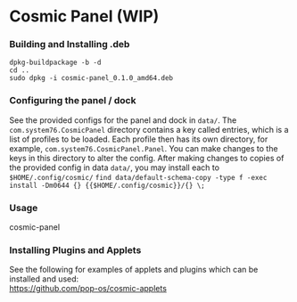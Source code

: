 # Cosmic Panel (WIP)

### Building and Installing .deb

`dpkg-buildpackage -b -d`  
`cd ..`  
`sudo dpkg -i cosmic-panel_0.1.0_amd64.deb`  

### Configuring the panel / dock  
See the provided configs for the panel and dock in `data/`. 
The `com.system76.CosmicPanel` directory contains a key called entries, which is a list of profiles to be loaded. 
Each profile then has its own directory, for example, `com.system76.CosmicPanel.Panel`. 
You can make changes to the keys in this directory to alter the config. 
After making changes to copies of the provided config in data `data/`, you may install each to `$HOME/.config/cosmic/`
`find data/default-schema-copy -type f -exec install -Dm0644 {} {{$HOME/.config/cosmic}}/{} \;`

### Usage  
cosmic-panel

### Installing Plugins and Applets  
See the following for examples of applets and plugins which can be installed and used:  
https://github.com/pop-os/cosmic-applets  
 

